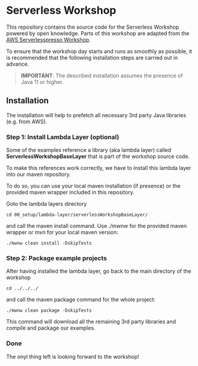 # Serverless Workshop

This repository contains the source code for the Serverless Workshop powered by open knowledge. Parts of this workshop are adapted from the [AWS Serverlesspresso Workshop](https://workshop.serverlesscoffee.com). 

To ensure that the workshop day starts and runs as smoothly as possible, it is recommended that the following installation steps are carried out in advance. 

> **IMPORTANT**: The described installation assumes the presence of Java 11 or higher. 


## Installation 

The installation will help to prefetch all necessary 3rd party Java libraries (e.g. from AWS). 

### Step 1: Install Lambda Layer (optional)

Some of the examples reference a library (aka lambda layer) called __ServerlessWorkshopBaseLayer__ that is part of the workshop source code. 

To make this references work correctly, we have to install this lambda layer into our maven repository.

To do so, you can use your local maven installation (if presence) or the provided maven wrapper included in this repository. 

Goto the lambda layers directory 

	cd 00_setup/lambda-layer/serverlessWorkshopBaseLayer/

and call the maven install command. Use _./mwnw_ for the provided maven wrapper or _mvn_ for your local maven version: 

	./mwnw clean install -DskipTests

### Step 2: Package example projects

After having installed the lambda layer, go back to the main directory of the workshop 

	cd ../../../

and call the maven package command for the whole project: 

	./mwnw clean package -DskipTests

This command will download all the remaining 3rd party libraries and compile and package our examples. 

### Done

The onyl thing left is looking forward to the workshop! 



